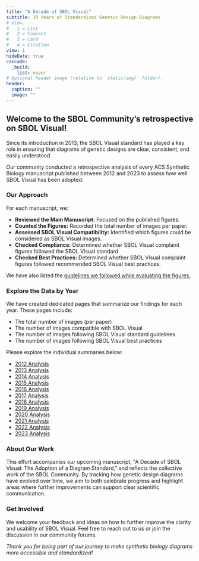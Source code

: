 ```yaml
---  
title: "A Decade of SBOL Visual"
subtitle: 10 Years of Standardized Genetic Design Diagrams
# View.  
#   1 = List  
#   2 = Compact  
#   3 = Card  
#   4 = Citation  
view: 1
hideDate: true
cascade:
  _build:
    list: never
# Optional header image (relative to `static/img/` folder).  
header:  
  caption: ""  
  image: ""  
---
```


## Welcome to the SBOL Community’s retrospective on SBOL Visual!

Since its introduction in 2013, the SBOL Visual standard has played a key role in ensuring that diagrams of genetic designs are clear, consistent, and easily understood. 

Our community conducted a retrospective analysis of every ACS Synthetic Biology manuscript published between 2012 and 2023 to assess how well SBOL Visual has been adopted.

### Our Approach
For each manuscript, we:
- **Reviewed the Main Manuscript:** Focused on the published figures.
- **Counted the Figures:** Recorded the total number of images per paper.
- **Assessed SBOL Visual Compatibility:** Identified which figures could be considered as SBOL Visual images.
- **Checked Compliance:** Determined whether SBOL Visual complaint figures followed the SBOL Visual standard
- **Checked Best Practices:** Determined whether SBOL Visual complaint figures followed recommended SBOL Visual best practices.

We have also listed the [guidelines we followed while evaluating the figures.](guidelines)

### Explore the Data by Year
We have created dedicated pages that summarize our findings for each year. These pages include:

- The total number of images (per paper)
- The number of images compatible with SBOL Visual
- The number of images following SBOL Visual standard guidelines
- The number of images following SBOL Visual best practices

Please explore the individual summaries below:

- [2012 Analysis](acs-2012)
- [2013 Analysis](acs-2013)
- [2014 Analysis](acs-2014)
- [2015 Analysis](acs-2015)
- [2016 Analysis](acs-2016)
- [2017 Analysis](acs-2017)
- [2018 Analysis](acs-2018)
- [2019 Analysis](acs-2019)
- [2020 Analysis](acs-2020)
- [2021 Analysis](acs-2021)
- [2022 Analysis](acs-2022)
- [2023 Analysis](acs-2023)


### About Our Work
This effort accompanies our upcoming manuscript, "A Decade of SBOL Visual: The Adoption of a Diagram Standard," and reflects the collective work of the SBOL Community. By tracking how genetic design diagrams have evolved over time, we aim to both celebrate progress and highlight areas where further improvements can support clear scientific communication.

### Get Involved
We welcome your feedback and ideas on how to further improve the clarity and usability of SBOL Visual. Feel free to reach out to us or join the discussion in our community forums.

*Thank you for being part of our journey to make synthetic biology diagrams more accessible and standardized!*